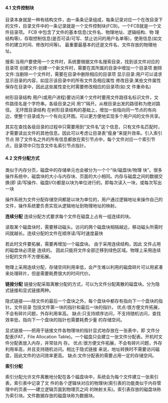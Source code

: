 #### 4.1 文件控制块

目录本身就是一种有结构文件，由一条条记录组成，每条记录对应一个在改目录下的文件，目录文件中的一条记录就是一个文件控制块(FCB)。一个FCB就是一个文件目录项。 FCB 中包含了文件的基本信息(文件名、物理地址、逻辑结构、物 理结构等)，存取控制信息(是否可读/可写、禁止访问的用户名单等)，使用信息(如文件的建立时间、修改时间等)。 最重要最基本的还是文件名、文件存放的物理地址。

搜索:当用户要使用一个文件时，系统要根据文件名搜索目录，找到该文件对应的目录项
创建文件:创建一个新文件时，需要在其所属的目录中增加一个目录项
删除文件:当删除一个文件时，需要在目录中删除相应的目录项
显示目录:用户可以请求显示目录的内容，如显示该目录中的所有文件及相应属性
修改目录:某些文件属性保存在目录中，因此这些属性变化时需要修改相应的目录项(如:文
件重命名)

树形目录结构
用户(或用户进程)要访问某个文件时要用文件路径名标识文件，文件路径名是个字符串。各级目录之间 用“/”隔开。从根目录出发的路径称为绝对路径。
无环图目录结构
在树形目录结构的基础上，增加一些指向同一节点的有向边，使整个目录成为一个有向无环图。可以更方便地实现多个用户间的文件共享。

其实在查找各级目录的过程中只需要用到“文件名”这个信息，只有文件名匹配时，才需要读出文件的其他信息。因此可以考虑让目录表“瘦身”来提升效率。引入索引节点
除了文件名之外的所有信息都放在索引节点中，每个文件对应一个索引节点，目录项中只包含文件名索引节点指针。

#### 4.2 文件分配方式
类似于内存分页，磁盘中的存储单元也会被分为一个个“块/磁盘块/物理 块”。很多操作系统中，磁盘块的大小与内存块、页面的大小相同。内存与磁盘之间的数据交换(即 读/写操作、磁盘I/O)都是以块为单位进行的。即每次读入一块，或每次写出一块

操作系统为文件分配存储空间都是以块为单位的，用户通过逻辑地址来操作自己的文件，操作系统要负责实现从逻辑地址到物理地址的映射。

**连续分配**
连续分配方式要求每个文件在磁盘上占有一组连续的块。

读取某个磁盘块时，需要移动磁头。访问的两个磁盘块相隔越远，移动磁头所需时间就越长。连续分配的文件在顺序读/写时速度最快

若此时文件要拓展，需要再增加一个磁盘块。 由于采用连续结构，因此 文件占用的磁盘块必须是 连续的。 因此只能将文件全部迁移到绿色区域。物理上采用连续分配的文件不方便拓展。

物理上采用连续分配，存储空间利用率低，会产生难以利用的磁盘碎片可以用紧凑来处理碎片，但是需要耗费很大的时间代价。

**链接分配**
链接分配采取离散分配的方式，可以为文件分配离散的磁盘块。分为隐式链接和显式链接两种。

隐式链接——除文件的最后一个盘块之外，每个盘块中都存有指向下一个盘块的指针。文件目录 包括文件第一块的指针和最后一块的指针。 
优点:很方便文件拓展，不会有碎片问题，外存利用率高。
缺点:只支持顺序访问，不支持随机访问，查找效率低，指向下一个盘块的指针也需要耗费少量 的存储空间。

显式链接——把用于链接文件各物理块的指针显式地存放在一张表中，即 文件分配表(FAT，File Allocation Table)。一个磁盘只会建立一张文件分配表。开机时文件分配表放入内存，并常驻内 存。 
优点:很方便文件拓展，不会有碎片问题，外存利用率高，并且支持随机访问。相比于隐式链接 来说，地址转换时不需要访问磁盘，因此文件的访问效率更高。
缺点:文件分配表的需要占用一定的存储空间。

**索引分配**

索引分配允许文件离散地分配在各个磁盘块中，系统会为每个文件建立一张索引表，索引表中记录了文 件的各个逻辑块对应的物理块(索引表的功能类似于内存管理中的页表——建立逻辑页面到物理页之间 的映射关系)。索引表存放的磁盘块称为索引块。文件数据存放的磁盘块称为数据块。